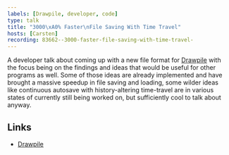 ```yaml
---
labels: [Drawpile, developer, code]
type: talk
title: "3000\xA0% Faster\nFile Saving With Time Travel"
hosts: [Carsten]
recording: 83662--3000-faster-file-saving-with-time-travel-
---
```


A developer talk about coming up with a new file format for [Drawpile](https://drawpile.net/)
with the focus being on the findings and ideas that would be useful for
other programs as well. Some of those ideas are already implemented and
have brought a massive speedup in file saving and loading, some wilder
ideas like continuous autosave with history-altering time-travel are in
various states of currently still being worked on, but sufficiently cool
to talk about anyway.

## Links

* [Drawpile](https://drawpile.net/)
